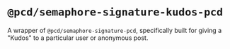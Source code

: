 # `@pcd/semaphore-signature-kudos-pcd`

A wrapper of `@pcd/semaphore-signature-pcd`, specifically built for giving a "Kudos" to a particular user or anonymous post.

